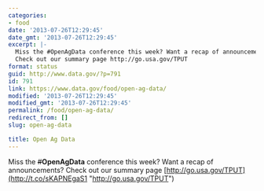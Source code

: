 ```yaml
---
categories:
- food
date: '2013-07-26T12:29:45'
date_gmt: '2013-07-26T12:29:45'
excerpt: |-
  Miss the #OpenAgData conference this week? Want a recap of announcements?
  Check out our summary page http://go.usa.gov/TPUT
format: status
guid: http://www.data.gov/?p=791
id: 791
link: https://www.data.gov/food/open-ag-data/
modified: '2013-07-26T12:29:45'
modified_gmt: '2013-07-26T12:29:45'
permalink: /food/open-ag-data/
redirect_from: []
slug: open-ag-data

title: Open Ag Data
---
```


Miss the ~~#~~**OpenAgData** conference this week? Want a recap of announcements? Check out our summary page [http://go.usa.gov/TPUT](http://t.co/sKAPNEgaS1 "http://go.usa.gov/TPUT")

